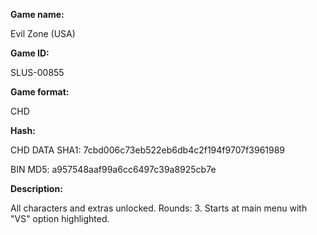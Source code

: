 **Game name:**

Evil Zone (USA)

**Game ID:**

SLUS-00855

**Game format:**

CHD

**Hash:**

CHD DATA SHA1: 7cbd006c73eb522eb6db4c2f194f9707f3961989

BIN MD5: a957548aaf99a6cc6497c39a8925cb7e

**Description:**

All characters and extras unlocked. Rounds: 3. Starts at main menu with "VS" option highlighted.